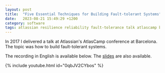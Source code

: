 ```yaml
---
layout: post
title:  "Five Essential Techniques for Building Fault-tolerant Systems"
date:   2023-08-21 15:49:29 +1200
category: software
tags: atlassian resilience reliability fault-tolerance talk atlascamp barcelona circuit-breaker conference
---
```

In 2017 I delivered a talk at Atlassian's AtlasCamp conference at Barcelona. The topic was how to build fault-tolerant systems.

The recording in English is available below. The [slides][slides] are also available.

{% include youtube.html id="0qbJV2CYbos" %}

[slides]: https://www.slideshare.net/GoAtlassian/5-essential-techniques-for-building-faulttolerant-systems
